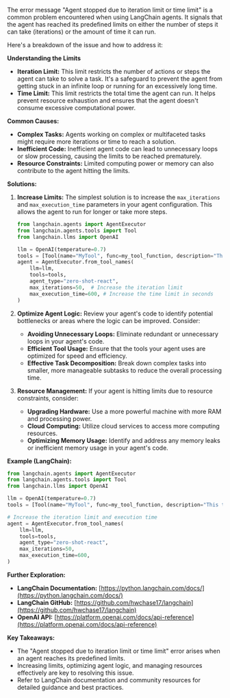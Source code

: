 The error message "Agent stopped due to iteration limit or time limit" is a common problem encountered when using LangChain agents. It signals that the agent has reached its predefined limits on either the number of steps it can take (iterations) or the amount of time it can run. 

Here's a breakdown of the issue and how to address it:

**Understanding the Limits**

* **Iteration Limit:** This limit restricts the number of actions or steps the agent can take to solve a task.  It's a safeguard to prevent the agent from getting stuck in an infinite loop or running for an excessively long time.
* **Time Limit:** This limit restricts the total time the agent can run. It helps prevent resource exhaustion and ensures that the agent doesn't consume excessive computational power.

**Common Causes:**

* **Complex Tasks:**  Agents working on complex or multifaceted tasks might require more iterations or time to reach a solution.
* **Inefficient Code:**  Inefficient agent code can lead to unnecessary loops or slow processing, causing the limits to be reached prematurely.
* **Resource Constraints:**  Limited computing power or memory can also contribute to the agent hitting the limits.

**Solutions:**

1. **Increase Limits:**  The simplest solution is to increase the `max_iterations` and `max_execution_time` parameters in your agent configuration. This allows the agent to run for longer or take more steps.

   ```python
   from langchain.agents import AgentExecutor
   from langchain.agents.tools import Tool
   from langchain.llms import OpenAI

   llm = OpenAI(temperature=0.7) 
   tools = [Tool(name="MyTool", func=my_tool_function, description="This tool does something useful.")]
   agent = AgentExecutor.from_tool_names(
       llm=llm,
       tools=tools,
       agent_type="zero-shot-react",
       max_iterations=50,  # Increase the iteration limit
       max_execution_time=600, # Increase the time limit in seconds
   )
   ```

2. **Optimize Agent Logic:**  Review your agent's code to identify potential bottlenecks or areas where the logic can be improved. Consider:

   * **Avoiding Unnecessary Loops:**  Eliminate redundant or unnecessary loops in your agent's code.
   * **Efficient Tool Usage:**  Ensure that the tools your agent uses are optimized for speed and efficiency.
   * **Effective Task Decomposition:** Break down complex tasks into smaller, more manageable subtasks to reduce the overall processing time.

3. **Resource Management:**  If your agent is hitting limits due to resource constraints, consider:

   * **Upgrading Hardware:**  Use a more powerful machine with more RAM and processing power.
   * **Cloud Computing:**  Utilize cloud services to access more computing resources.
   * **Optimizing Memory Usage:**  Identify and address any memory leaks or inefficient memory usage in your agent's code.

**Example (LangChain):**

```python
from langchain.agents import AgentExecutor
from langchain.agents.tools import Tool
from langchain.llms import OpenAI

llm = OpenAI(temperature=0.7)
tools = [Tool(name="MyTool", func=my_tool_function, description="This tool does something useful.")]

# Increase the iteration limit and execution time
agent = AgentExecutor.from_tool_names(
    llm=llm,
    tools=tools,
    agent_type="zero-shot-react",
    max_iterations=50,
    max_execution_time=600,
)
```

**Further Exploration:**

* **LangChain Documentation:** [https://python.langchain.com/docs/](https://python.langchain.com/docs/)
* **LangChain GitHub:** [https://github.com/hwchase17/langchain](https://github.com/hwchase17/langchain) 
* **OpenAI API:** [https://platform.openai.com/docs/api-reference](https://platform.openai.com/docs/api-reference)

**Key Takeaways:**

* The "Agent stopped due to iteration limit or time limit" error arises when an agent reaches its predefined limits.
* Increasing limits, optimizing agent logic, and managing resources effectively are key to resolving this issue.
* Refer to LangChain documentation and community resources for detailed guidance and best practices.